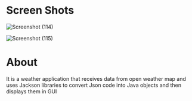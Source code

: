 # Screen Shots

![Screenshot (114)](https://user-images.githubusercontent.com/84965706/140502156-ec980aac-2954-40cf-a059-49f19f50cddb.png)

![Screenshot (115)](https://user-images.githubusercontent.com/84965706/140502275-df43baaa-f84f-4a27-92da-c7e89e50bbe3.png)

# About

It is a weather application that receives data from open weather map and uses Jackson libraries to convert Json code into Java objects and then displays them in GUI
